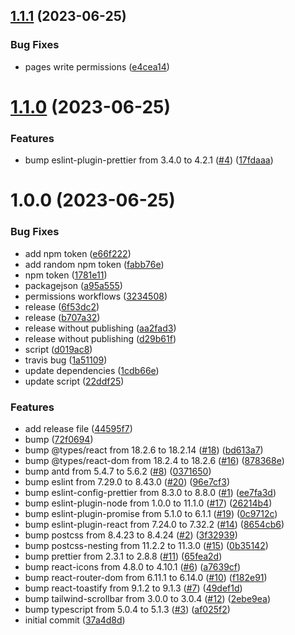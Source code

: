 ## [1.1.1](https://github.com/Abdel-Monaam-Aouini/FashionHub/compare/v1.1.0...v1.1.1) (2023-06-25)


### Bug Fixes

* pages write permissions ([e4cea14](https://github.com/Abdel-Monaam-Aouini/FashionHub/commit/e4cea1496abf58cc3ad29b271426159be1abe7df))

# [1.1.0](https://github.com/Abdel-Monaam-Aouini/FashionHub/compare/v1.0.0...v1.1.0) (2023-06-25)


### Features

* bump eslint-plugin-prettier from 3.4.0 to 4.2.1 ([#4](https://github.com/Abdel-Monaam-Aouini/FashionHub/issues/4)) ([17fdaaa](https://github.com/Abdel-Monaam-Aouini/FashionHub/commit/17fdaaaf97c9246c59b0145281228aa67140aee8))

# 1.0.0 (2023-06-25)


### Bug Fixes

* add npm token ([e66f222](https://github.com/Abdel-Monaam-Aouini/FashionHub/commit/e66f222db239fa9ff57258728f2bec1cff1c5a6b))
* add random npm token ([fabb76e](https://github.com/Abdel-Monaam-Aouini/FashionHub/commit/fabb76e30675432a37323fcbf5dc07a36953f431))
* npm token ([1781e11](https://github.com/Abdel-Monaam-Aouini/FashionHub/commit/1781e1117c74d0de74421521b56fb408e6defd50))
* packagejson ([a95a555](https://github.com/Abdel-Monaam-Aouini/FashionHub/commit/a95a55539e92444075fbda78756e543003128124))
* permissions workflows ([3234508](https://github.com/Abdel-Monaam-Aouini/FashionHub/commit/32345081751742296a1a2d441a5e8939c7f44fca))
* release ([6f53dc2](https://github.com/Abdel-Monaam-Aouini/FashionHub/commit/6f53dc2893e137a9db97d4fedfc68943a3b7eacc))
* release ([b707a32](https://github.com/Abdel-Monaam-Aouini/FashionHub/commit/b707a32a6bbf3e87d0ee0c26af44f16b4a9a1032))
* release without  publishing ([aa2fad3](https://github.com/Abdel-Monaam-Aouini/FashionHub/commit/aa2fad391f8028fb62fa56f99f99479b5013f782))
* release without publishing ([d29b61f](https://github.com/Abdel-Monaam-Aouini/FashionHub/commit/d29b61f066cfd297da647b263e916ce23282202a))
* script ([d019ac8](https://github.com/Abdel-Monaam-Aouini/FashionHub/commit/d019ac81c33bb3a209012d8d5644f5b8e72d3ac3))
* travis bug ([1a51109](https://github.com/Abdel-Monaam-Aouini/FashionHub/commit/1a51109f3c874fb00ac753cbb87c0d258514f8d5))
* update dependencies ([1cdb66e](https://github.com/Abdel-Monaam-Aouini/FashionHub/commit/1cdb66e7b4d535a527b55cf4c9d61c2ee34dbf68))
* update script ([22ddf25](https://github.com/Abdel-Monaam-Aouini/FashionHub/commit/22ddf25610fbc1c22b22909ae771fab4146bfc01))


### Features

* add release file ([44595f7](https://github.com/Abdel-Monaam-Aouini/FashionHub/commit/44595f7488ae9486c3b07ac7bef75a87ac9a560f))
* bump ([72f0694](https://github.com/Abdel-Monaam-Aouini/FashionHub/commit/72f0694ee7360b4533ed3f866cf251f8fd1be183))
* bump @types/react from 18.2.6 to 18.2.14 ([#18](https://github.com/Abdel-Monaam-Aouini/FashionHub/issues/18)) ([bd613a7](https://github.com/Abdel-Monaam-Aouini/FashionHub/commit/bd613a7beb175c48a6ef4581b470e804e3c5d5e2))
* bump @types/react-dom from 18.2.4 to 18.2.6 ([#16](https://github.com/Abdel-Monaam-Aouini/FashionHub/issues/16)) ([878368e](https://github.com/Abdel-Monaam-Aouini/FashionHub/commit/878368e44942b9df0c7d513645892530348dd972))
* bump antd from 5.4.7 to 5.6.2 ([#8](https://github.com/Abdel-Monaam-Aouini/FashionHub/issues/8)) ([0371650](https://github.com/Abdel-Monaam-Aouini/FashionHub/commit/0371650ac423afd6427aff349e3a5bfd82e96910))
* bump eslint from 7.29.0 to 8.43.0 ([#20](https://github.com/Abdel-Monaam-Aouini/FashionHub/issues/20)) ([96e7cf3](https://github.com/Abdel-Monaam-Aouini/FashionHub/commit/96e7cf320fa5e3fa4ef9258bf09658f9d2ce7f6f))
* bump eslint-config-prettier from 8.3.0 to 8.8.0 ([#1](https://github.com/Abdel-Monaam-Aouini/FashionHub/issues/1)) ([ee7fa3d](https://github.com/Abdel-Monaam-Aouini/FashionHub/commit/ee7fa3d716d3a575e67e98ff47d1389d6ceda6de))
* bump eslint-plugin-node from 1.0.0 to 11.1.0 ([#17](https://github.com/Abdel-Monaam-Aouini/FashionHub/issues/17)) ([26214b4](https://github.com/Abdel-Monaam-Aouini/FashionHub/commit/26214b479ca9c859b69d26d950366b207d8c1267))
* bump eslint-plugin-promise from 5.1.0 to 6.1.1 ([#19](https://github.com/Abdel-Monaam-Aouini/FashionHub/issues/19)) ([0c9712c](https://github.com/Abdel-Monaam-Aouini/FashionHub/commit/0c9712c1acdb9f2e7a18f1e00b64e075473f5358))
* bump eslint-plugin-react from 7.24.0 to 7.32.2 ([#14](https://github.com/Abdel-Monaam-Aouini/FashionHub/issues/14)) ([8654cb6](https://github.com/Abdel-Monaam-Aouini/FashionHub/commit/8654cb6060fb841af0ad7231291d12f2a183da1b))
* bump postcss from 8.4.23 to 8.4.24 ([#2](https://github.com/Abdel-Monaam-Aouini/FashionHub/issues/2)) ([3f32939](https://github.com/Abdel-Monaam-Aouini/FashionHub/commit/3f329391fadbef53f2c5a224b80d0f1837af50a6))
* bump postcss-nesting from 11.2.2 to 11.3.0 ([#15](https://github.com/Abdel-Monaam-Aouini/FashionHub/issues/15)) ([0b35142](https://github.com/Abdel-Monaam-Aouini/FashionHub/commit/0b351421516944cf34a3c34d7e1c3ffcbfe741f4))
* bump prettier from 2.3.1 to 2.8.8 ([#11](https://github.com/Abdel-Monaam-Aouini/FashionHub/issues/11)) ([65fea2d](https://github.com/Abdel-Monaam-Aouini/FashionHub/commit/65fea2d9d3e8d34d4f30c0695d407beb407772f1))
* bump react-icons from 4.8.0 to 4.10.1 ([#6](https://github.com/Abdel-Monaam-Aouini/FashionHub/issues/6)) ([a7639cf](https://github.com/Abdel-Monaam-Aouini/FashionHub/commit/a7639cf07ca05dca29145adba9134d661f5565b1))
* bump react-router-dom from 6.11.1 to 6.14.0 ([#10](https://github.com/Abdel-Monaam-Aouini/FashionHub/issues/10)) ([f182e91](https://github.com/Abdel-Monaam-Aouini/FashionHub/commit/f182e91c46800c19682e27e1e68ed3263fd7cb2a))
* bump react-toastify from 9.1.2 to 9.1.3 ([#7](https://github.com/Abdel-Monaam-Aouini/FashionHub/issues/7)) ([49def1d](https://github.com/Abdel-Monaam-Aouini/FashionHub/commit/49def1db112f597f175a70c55643d85dc5ebcb9f))
* bump tailwind-scrollbar from 3.0.0 to 3.0.4 ([#12](https://github.com/Abdel-Monaam-Aouini/FashionHub/issues/12)) ([2ebe9ea](https://github.com/Abdel-Monaam-Aouini/FashionHub/commit/2ebe9eaf509ce84d110ec1e292031bb9c5e7e679))
* bump typescript from 5.0.4 to 5.1.3 ([#3](https://github.com/Abdel-Monaam-Aouini/FashionHub/issues/3)) ([af025f2](https://github.com/Abdel-Monaam-Aouini/FashionHub/commit/af025f2054eb5bd912f575b63be66551d9675323))
* initial commit ([37a4d8d](https://github.com/Abdel-Monaam-Aouini/FashionHub/commit/37a4d8d67980dca4138aa7aadf1d6397a671ea53))
